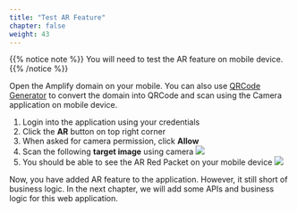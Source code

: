 ```yaml
---
title: "Test AR Feature"
chapter: false
weight: 43
---
```


{{% notice note %}}
You will need to test the AR feature on mobile device.
{{% /notice %}}

Open the Amplify domain on your mobile. You can also use [QRCode Generator](https://www.the-qrcode-generator.com/) to convert the domain into QRCode and scan using the Camera application on mobile device.

1. Login into the application using your credentials
1. Click the **AR** button on top right corner
1. When asked for camera permission, click **Allow**
1. Scan the following **target image** using camera
![](/images/cola.png?width=30pc)
1. You should be able to see the AR Red Packet on your mobile device
![](/images/introduction/real-ar.jpeg?width=20pc)

Now, you have added AR feature to the application. However, it still short of business logic. In the next chapter, we will add some APIs and business logic for this web application.

